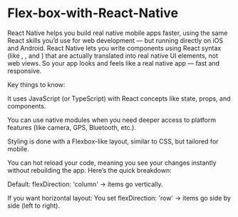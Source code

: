 # Flex-box-with-React-Native
React Native helps you build real native mobile apps faster, using the same React skills you’d use for web development — but running directly on iOS and Android.
React Native lets you write components using React syntax (like <View>, <Text>, and <Image>) that are actually translated into real native UI elements, not web views. So your app looks and feels like a real native app — fast and responsive.

Key things to know:

It uses JavaScript (or TypeScript) with React concepts like state, props, and components.

You can use native modules when you need deeper access to platform features (like camera, GPS, Bluetooth, etc.).

Styling is done with a Flexbox-like layout, similar to CSS, but tailored for mobile.

You can hot reload your code, meaning you see your changes instantly without rebuilding the app.
Here’s the quick breakdown:

Default:
flexDirection: 'column' → items go vertically.

If you want horizontal layout:
You set flexDirection: 'row' → items go side by side (left to right).
